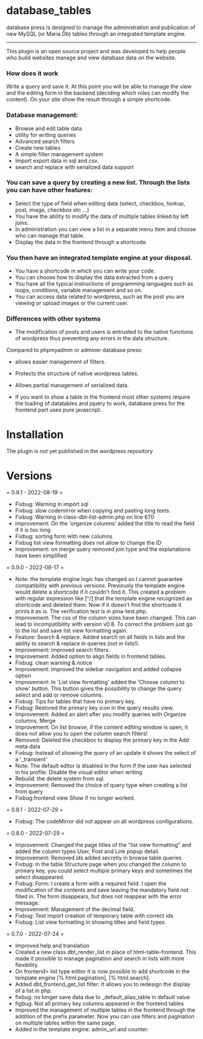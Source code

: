 # database_tables 
database press is designed to manage the administration and publication of new MySQL (or Maria Db) tables through an integrated template engine.

-------------

This plugin is an open source project and was developed to help people who build websites manage and view database data on the website.

### How does it work
Write a query and save it. At this point you will be able to manage the view and the editing form in the backend (deciding which roles can modify the content).
On your site show the result through a simple shortcode.

### Database management:
- Browse and edit table data
- utility for writing queries
- Advanced search filters
- Create new tables
- A simple filter management system
- Import export data in sql and csv.
- search and replace with serialized data support

### You can save a query by creating a new list. Through the lists you can have other features:
- Select the type of field when editing data (select, checkbox, lookup, post, image, checkbox etc ...)
- You have the ability to modify the data of multiple tables linked by left joins.
- In administration you can view a list in a separate menu item and choose who can manage that table.
- Display the data in the frontend through a shortcode.

### You then have an integrated template engine at your disposal.
- You have a shortcode in which you can write your code.
- You can choose how to display the data extracted from a query
- You have all the typical instructions of programming languages ​​such as loops, conditions, variable management and so on.
- You can access data related to wordpress, such as the post you are viewing or upload images or the current user.


### Differences with other systems

- The modification of posts and users is entrusted to the native functions of wordpress thus preventing any errors in the data structure.

Compared to phpmyadmin or adminer database press:
- allows easier management of filters.
- Protects the structure of native wordpress tables.
- Allows partial management of serialized data.

- If you want to show a table in the frontend most other systems require the loading of datatables and jquery to work, database press for the frontend part uses pure javascript.


# Installation

The plugin is not yet published in the wordpress repository

# Versions

= 0.9.1 - 2022-08-19 =
- Fixbug: Warning in import sql
- Fixbug: slow codemirror when copying and pasting long texts.
- Fixbug: Warning in class-dbt-list-admin.php on line 670
- improvement: On the 'organize columns' added the title to read the field if it is too long
- Fixbug: sorting form with new columns
- Fixbug list view formatting does not allow to change the ID
- Improvement: on merge query removed join type and the explanations have been simplified

= 0.9.0 - 2022-08-17 =
- Note: the template engine logic has changed so I cannot guarantee compatibility with previous versions.
Previously the template engine would delete a shortcode if it couldn't find it. This created a problem with regular expression like \[^/\] that the template engine recognized as shortcode and deleted them. Now if it doesn't find the shortcode it prints it as is. The verification test is in pina-test.php.
- Improvement: The css of the column sizes have been changed. This can lead to incompatibility with version v0.8. To correct the problem just go to the list and save list view formatting again.
- Feature: Search & replace. Added search on all fields in lists and the ability to search & replace in queries (not in lists!).
- Improvement: improved search filters.
- Improvement: Added option to align fields in frontend tables.
- Fixbug: clean warning & notice
- Improvement: improved the
sidebar navigation and added collapse option
- Improvement: In 'List view formatting' added the 'Choose column to show' button. This button gives the possibility to change the query select and add or remove columns.
- Fixbug: Tips for tables that have no primary key.
- Fixbug: Restored the primary key icon in the query results view.
- Improvement: Added an alert after you modify queries with Organize columns, Merge
- Improvement: On list browse, if the content editing window is open, it does not allow you to open the column search filters!
- Removed: Deleted the checkbox to display the primary key in the Add meta data
- Fixbug: Instead of showing the query of an update it shows the select of a '_transient'
- Note: The default editor is disabled in the form if the user has selected in his profile: Disable the visual editor when writing
- Rebuild: the delete system from sql.
- Improvement: Removed the choice of query type when creating a list from query
- Fixbug:frontend view Show if no longer worked.

= 0.8.1 - 2022-07-29 =
- Fixbug: The codeMirror did not appear on all wordpress configurations.

= 0.8.0 - 2022-07-29 =
- Improvement: Changed the page titles of the "list view formatting" and added the column types User, Post and Link popup detail.
- Improvement: Removed ids added secretly in browse table queries
- Fixbug: In the table Structure page when you changed the column to primary key, you could select multiple primary keys and sometimes the select disappeared.
- Fixbug: Form: I create a form with a required field. I open the modification of the contents and save leaving the mandatory field not filled in. The form disappears, but does not reappear with the error message.
- Improvement: Management of the decimal field.
- Fixbug: Test import creation of temporary table with correct ids
- Fixbug: List view formatting in showing titles and field types.


= 0.7.0 - 2022-07-24 =
- Improved help and translation
- Created a new class dbt_render_list in place of html-table-frontend. This made it possible to manage pagination and search in lists with more flexibility.
- On frontend> list type editor it is now possible to add shortcode in the template engine
[% html.pagination], [% html.search].
- Added dbt_frontend_get_list filter: It allows you to redesign the display of a list in php.
- fixbug: no longer save data due to _default_alias_table in default value
- figbug: Not all primary key columns appeared in the frontend tables
- Improved the management of multiple tables in the frontend through the addition of the prefix parameter. Now you can use filters and pagination on multiple tables within the same page.
- Added in the template engine: admin_url and counter.